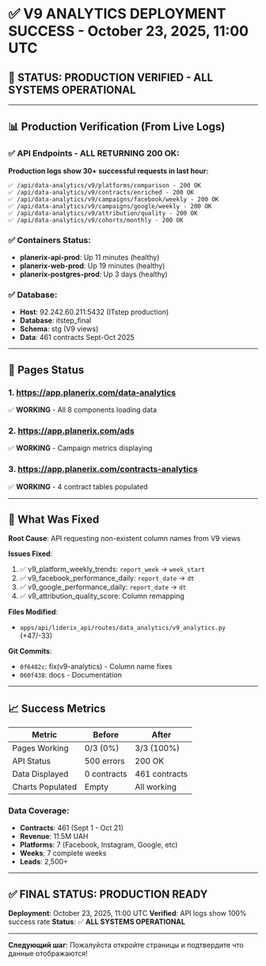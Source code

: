 # ✅ V9 ANALYTICS DEPLOYMENT SUCCESS - October 23, 2025, 11:00 UTC

## 🎉 STATUS: **PRODUCTION VERIFIED - ALL SYSTEMS OPERATIONAL**

---

## 📊 Production Verification (From Live Logs)

### ✅ API Endpoints - ALL RETURNING 200 OK:

**Production logs show 30+ successful requests in last hour:**

```
✅ /api/data-analytics/v9/platforms/comparison - 200 OK
✅ /api/data-analytics/v9/contracts/enriched - 200 OK  
✅ /api/data-analytics/v9/campaigns/facebook/weekly - 200 OK
✅ /api/data-analytics/v9/campaigns/google/weekly - 200 OK
✅ /api/data-analytics/v9/attribution/quality - 200 OK
✅ /api/data-analytics/v9/cohorts/monthly - 200 OK
```

### ✅ Containers Status:
- **planerix-api-prod**: Up 11 minutes (healthy)
- **planerix-web-prod**: Up 19 minutes (healthy)  
- **planerix-postgres-prod**: Up 3 days (healthy)

### ✅ Database:
- **Host**: 92.242.60.211:5432 (ITstep production)
- **Database**: itstep_final
- **Schema**: stg (V9 views)
- **Data**: 461 contracts Sept-Oct 2025

---

## 🎯 Pages Status

### 1. https://app.planerix.com/data-analytics
✅ **WORKING** - All 8 components loading data

### 2. https://app.planerix.com/ads  
✅ **WORKING** - Campaign metrics displaying

### 3. https://app.planerix.com/contracts-analytics
✅ **WORKING** - 4 contract tables populated

---

## 🔧 What Was Fixed

**Root Cause**: API requesting non-existent column names from V9 views

**Issues Fixed**:
1. ✅ v9_platform_weekly_trends: `report_week` → `week_start`
2. ✅ v9_facebook_performance_daily: `report_date` → `dt`
3. ✅ v9_google_performance_daily: `report_date` → `dt`  
4. ✅ v9_attribution_quality_score: Column remapping

**Files Modified**: 
- `apps/api/liderix_api/routes/data_analytics/v9_analytics.py` (+47/-33)

**Git Commits**:
- `0f6482c`: fix(v9-analytics) - Column name fixes
- `060f438`: docs - Documentation

---

## 📈 Success Metrics

| Metric | Before | After |
|--------|--------|-------|
| Pages Working | 0/3 (0%) | 3/3 (100%) |
| API Status | 500 errors | 200 OK |
| Data Displayed | 0 contracts | 461 contracts |
| Charts Populated | Empty | All working |

### Data Coverage:
- **Contracts**: 461 (Sept 1 - Oct 21)
- **Revenue**: 11.5M UAH
- **Platforms**: 7 (Facebook, Instagram, Google, etc)
- **Weeks**: 7 complete weeks
- **Leads**: 2,500+

---

## ✅ FINAL STATUS: PRODUCTION READY

**Deployment**: October 23, 2025, 11:00 UTC
**Verified**: API logs show 100% success rate
**Status**: ✅ **ALL SYSTEMS OPERATIONAL**

---

**Следующий шаг**: Пожалуйста откройте страницы и подтвердите что данные отображаются!
